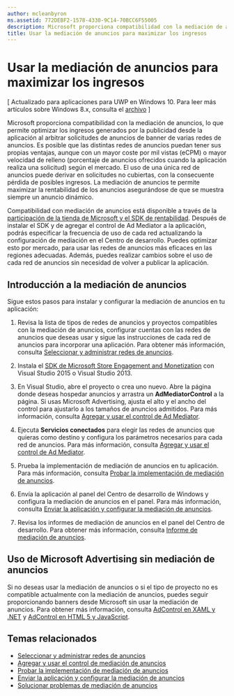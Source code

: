 ```yaml
---
author: mcleanbyron
ms.assetid: 772DEBF2-1578-4330-9C14-70BCC6F55005
description: Microsoft proporciona compatibilidad con la mediación de anuncios, lo que permite optimizar los ingresos generados por la publicidad desde la aplicación al arbitrar solicitudes de anuncios de banner de varias redes de anuncios.
title: Usar la mediación de anuncios para maximizar los ingresos
---
```


#  Usar la mediación de anuncios para maximizar los ingresos


\[ Actualizado para aplicaciones para UWP en Windows 10. Para leer más artículos sobre Windows 8.x, consulta el [archivo](http://go.microsoft.com/fwlink/p/?linkid=619132) \]

Microsoft proporciona compatibilidad con la mediación de anuncios, lo que permite optimizar los ingresos generados por la publicidad desde la aplicación al arbitrar solicitudes de anuncios de banner de varias redes de anuncios. Es posible que las distintas redes de anuncios puedan tener sus propias ventajas, aunque con un mayor coste por mil vistas (eCPM) o mayor velocidad de relleno (porcentaje de anuncios ofrecidos cuando la aplicación realiza una solicitud) según el mercado. El uso de una única red de anuncios puede derivar en solicitudes no cubiertas, con la consecuente pérdida de posibles ingresos. La mediación de anuncios te permite maximizar la rentabilidad de los anuncios asegurándose de que se muestra siempre un anuncio dinámico.

Compatibilidad con mediación de anuncios está disponible a través de la [participación de la tienda de Microsoft y el SDK de rentabilidad](http://aka.ms/store-em-sdk). Después de instalar el SDK y de agregar el control de Ad Mediator a la aplicación, podrás especificar la frecuencia de uso de cada red actualizando la configuración de mediación en el Centro de desarrollo. Puedes optimizar esto por mercado, para usar las redes de anuncios más eficaces en las regiones adecuadas. Además, puedes realizar cambios sobre el uso de cada red de anuncios sin necesidad de volver a publicar la aplicación.

## Introducción a la mediación de anuncios


Sigue estos pasos para instalar y configurar la mediación de anuncios en tu aplicación:

1.  Revisa la lista de tipos de redes de anuncios y proyectos compatibles con la mediación de anuncios, configurar cuentas con las redes de anuncios que deseas usar y sigue las instrucciones de cada red de anuncios para incorporar una aplicación. Para obtener más información, consulta [Seleccionar y administrar redes de anuncios](select-and-manage-your-ad-networks.md).

2.  Instala el [SDK de Microsoft Store Engagement and Monetization](http://aka.ms/store-em-sdk) con Visual Studio 2015 o Visual Studio 2013.

3.  En Visual Studio, abre el proyecto o crea uno nuevo. Abre la página donde deseas hospedar anuncios y arrastra un **AdMediatorControl** a la página. Si usas Microsoft Advertising, ajusta el alto y el ancho del control para ajustarlo a los tamaños de anuncios admitidos. Para más información, consulta [Agregar y usar el control de Ad Mediator](add-and-use-the-ad-mediator-control.md).

4.  Ejecuta **Servicios conectados** para elegir las redes de anuncios que quieras como destino y configura los parámetros necesarios para cada red de anuncios. Para más información, consulta [Agregar y usar el control de Ad Mediator](add-and-use-the-ad-mediator-control.md).

5.  Prueba la implementación de mediación de anuncios en tu aplicación. Para más información, consulta [Probar la implementación de mediación de anuncios](test-your-ad-mediation-implementation.md).

6.  Envía la aplicación al panel del Centro de desarrollo de Windows y configura la mediación de anuncios en el panel. Para más información, consulta [Enviar la aplicación y configurar la mediación de anuncios](submit-your-app-and-configure-ad-mediation.md).

7.  Revisa los informes de mediación de anuncios en el panel del Centro de desarrollo. Para obtener más información, consulta [Informe de mediación de anuncios](https://msdn.microsoft.com/library/windows/apps/mt148521).

## Uso de Microsoft Advertising sin mediación de anuncios


Si no deseas usar la mediación de anuncios o si el tipo de proyecto no es compatible actualmente con la mediación de anuncios, puedes seguir proporcionando banners desde Microsoft sin usar la mediación de anuncios. Para obtener más información, consulta [AdControl en XAML y .NET](https://msdn.microsoft.com/library/mt313186.aspx) y [AdControl en HTML 5 y JavaScript](https://msdn.microsoft.com/library/mt313130.aspx).

## Temas relacionados

* [Seleccionar y administrar redes de anuncios](select-and-manage-your-ad-networks.md)
* [Agregar y usar el control de mediación de anuncios](add-and-use-the-ad-mediator-control.md)
* [Probar la implementación de mediación de anuncios](test-your-ad-mediation-implementation.md)
* [Enviar la aplicación y configurar la mediación de anuncios](submit-your-app-and-configure-ad-mediation.md)
* [Solucionar problemas de mediación de anuncios](troubleshoot-ad-mediation.md)
 

 


<!--HONumber=May16_HO2-->


